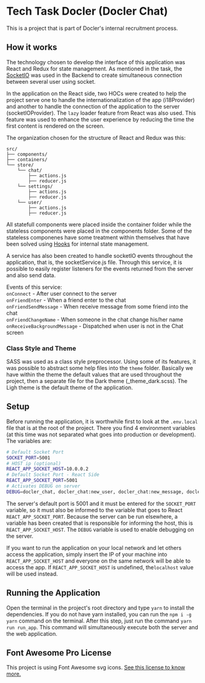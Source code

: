# Tech Task Docler (Docler Chat)

This is a project that is part of Docler's internal recruitment process.

## How it works

The technology chosen to develop the interface of this application was React and Redux for state management. As mentioned in the task, the [SocketIO](https://socket.io/) was used in the Backend to create simultaneous connection between several user using socket.

In the application on the React side, two HOCs were created to help the project serve one to handle the internationalization of the app (i18Provider) and another to handle the connection of the application to the server (socketIOProvider). The `lazy` loader feature from React was also used. This feature was used to enhance the user experience by reducing the time the first content is rendered on the screen.

The organization chosen for the structure of React and Redux was this:

```
src/
├── components/
├── containers/
└── store/
    └── chat/
        ├── actions.js
        ├── reducer.js
    └── settings/
        ├── actions.js
        ├── reducer.js
    └── user/
        ├── actions.js
        ├── reducer.js

```

All statefull components were placed inside the container folder while the stateless components were placed in the components folder. Some of the stateless componenes have some treatment within themselves that have been solved using [Hooks](https://reactjs.org/docs/hooks-intro.html) for internal state management.

A service has also been created to handle socketIO events throughout the application, that is, the socketService.js file. Through this service, it is possible to easily register listeners for the events returned from the server and also send data.

Events of this service: <br/>
`onConnect` - After user connect to the server <br/>
`onFriendEnter` - When a friend enter to the chat <br/>
`onFriendSendMessage` - When receive message from some friend into the chat <br/>
`onFriendChangeName` - When someone in the chat change his/her name <br/>
`onReceiveBackgroundMessage` - Dispatched when user is not in the Chat screen <br/>

### Class Style and Theme

SASS was used as a class style preprocessor. Using some of its features, it was possible to abstract some help files into the `theme` folder. Basically we have within the theme the default values that are used throughout the project, then a separate file for the Dark theme (\_theme_dark.scss). The Ligh theme is the default theme of the application.

## Setup

Before running the application, it is worthwhile first to look at the `.env.local` file that is at the root of the project. There you find 4 environment variables (at this time was not separated what goes into production or development). The variables are:

```bash
# Default Socket Port
SOCKET_PORT=5001
# HOST ip (optional)
REACT_APP_SOCKET_HOST=10.0.0.2
# Default Socket Port - React Side
REACT_APP_SOCKET_PORT=5001
# Activates DEBUG on server
DEBUG=docler_chat, docler_chat:new_user, docler_chat:new_message, docler_chat:user_change_name
```

The server's default port is 5001 and it must be entered for the `SOCKET_PORT` variable, so it must also be informed to the variable that goes to React `REACT_APP_SOCKET_PORT`. Because the server can be run elsewhere, a variable has been created that is responsible for informing the host, this is `REACT_APP_SOCKET_HOST`. The `DEBUG` variable is used to enable debugging on the server.

If you want to run the application on your local network and let others access the application, simply insert the IP of your machine into `REACT_APP_SOCKET_HOST` and everyone on the same network will be able to access the app. If `REACT_APP_SOCKET_HOST` is undefined, the`localhost` value will be used instead.

## Running the Application

Open the terminal in the project's root directory and type `yarn` to install the dependencies. If you do not have yarn installed, you can run the `npm i -g yarn` command on the terminal. After this step, just run the command `yarn run run_app`. This command will simultaneously execute both the server and the web application.

## Font Awesome Pro License

This project is using Font Awesome svg icons. [See this license to know more.](https://fontawesome.com/license)
